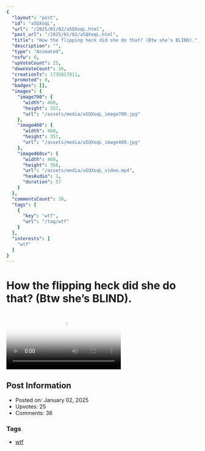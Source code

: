 ```yaml
---
{
  "layout": "post",
  "id": "a5QXoqL",
  "url": "/2025/01/02/a5QXoqL.html",
  "post_url": "/2025/01/02/a5QXoqL.html",
  "title": "How the flipping heck did she do that? (Btw she’s BLIND).",
  "description": "",
  "type": "Animated",
  "nsfw": 0,
  "upVoteCount": 25,
  "downVoteCount": 36,
  "creationTs": 1735817011,
  "promoted": 0,
  "badges": [],
  "images": {
    "image700": {
      "width": 460,
      "height": 357,
      "url": "/assets/media/a5QXoqL_image700.jpg"
    },
    "image460": {
      "width": 460,
      "height": 357,
      "url": "/assets/media/a5QXoqL_image460.jpg"
    },
    "image460sv": {
      "width": 460,
      "height": 356,
      "url": "/assets/media/a5QXoqL_video.mp4",
      "hasAudio": 1,
      "duration": 57
    }
  },
  "commentsCount": 38,
  "tags": [
    {
      "key": "wtf",
      "url": "/tag/wtf"
    }
  ],
  "interests": [
    "wtf"
  ]
}
---
```


# How the flipping heck did she do that? (Btw she’s BLIND).

<video controls playsinline loop poster="/assets/media/a5QXoqL_image460.jpg">
  <source src="/assets/media/a5QXoqL_video.mp4" type="video/mp4">
  Your browser does not support the video tag.
</video>

## Post Information

- Posted on: January 02, 2025
- Upvotes: 25
- Comments: 38

### Tags

- [wtf](/tag/wtf)
